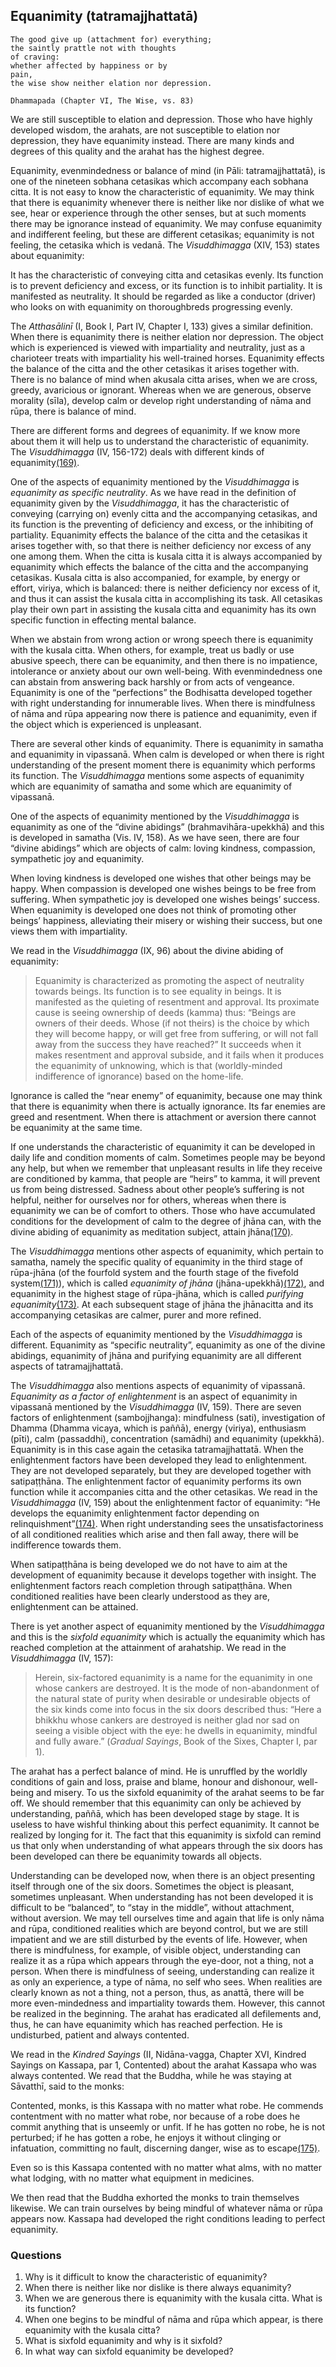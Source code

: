 Equanimity (tatramajjhattatā) 
-----------------------------


 ``` 
 The good give up (attachment for) everything; 
 the saintly prattle not with thoughts 
 of craving: 
 whether affected by happiness or by 
 pain, 
 the wise show neither elation nor depression. 
 
 Dhammapada (Chapter VI, The Wise, vs. 83)
 
 ``` 


We are still susceptible to elation and depression. Those who have
highly developed wisdom, the arahats, are not susceptible to elation nor
depression, they have equanimity instead. There are many kinds and
degrees of this quality and the arahat has the highest degree.

Equanimity, evenmindedness or balance of mind (in Pāli:
tatramajjhattatā), is one of the nineteen sobhana cetasikas which
accompany each sobhana citta. It is not easy to know the characteristic
of equanimity. We may think that there is equanimity whenever there is
neither like nor dislike of what we see, hear or experience through the
other senses, but at such moments there may be ignorance instead of
equanimity. We may confuse equanimity and indifferent feeling, but these
are different cetasikas; equanimity is not feeling, the cetasika which
is vedanā. The *Visuddhimagga* (XIV, 153) states about equanimity:

It has the characteristic of conveying citta and cetasikas evenly. Its
function is to prevent deficiency and excess, or its function is to
inhibit partiality. It is manifested as neutrality. It should be
regarded as like a conductor (driver) who looks on with equanimity on
thoroughbreds progressing evenly.

The *Atthasālinī* (I, Book I, Part IV, Chapter I, 133) gives a similar
definition. When there is equanimity there is neither elation nor
depression. The object which is experienced is viewed with impartiality
and neutrality, just as a charioteer treats with impartiality his
well-trained horses. Equanimity effects the balance of the citta and the
other cetasikas it arises together with. There is no balance of mind
when akusala citta arises, when we are cross, greedy, avaricious or
ignorant. Whereas when we are generous, observe morality (sīla), develop
calm or develop right understanding of nāma and rūpa, there is balance
of mind.

There are different forms and degrees of equanimity. If we know more
about them it will help us to understand the characteristic of
equanimity. The *Visuddhimagga* (IV, 156-172) deals with different kinds
of equanimity[(169)](#FOOT169).

One of the aspects of equanimity mentioned by the *Visuddhimagga* is
*equanimity as specific neutrality*. As we have read in the definition
of equanimity given by the *Visuddhimagga*, it has the characteristic of
conveying (carrying on) evenly citta and the accompanying cetasikas, and
its function is the preventing of deficiency and excess, or the
inhibiting of partiality. Equanimity effects the balance of the citta
and the cetasikas it arises together with, so that there is neither
deficiency nor excess of any one among them. When the citta is kusala
citta it is always accompanied by equanimity which effects the balance
of the citta and the accompanying cetasikas. Kusala citta is also
accompanied, for example, by energy or effort, viriya, which is
balanced: there is neither deficiency nor excess of it, and thus it can
assist the kusala citta in accomplishing its task. All cetasikas play
their own part in assisting the kusala citta and equanimity has its own
specific function in effecting mental balance.

When we abstain from wrong action or wrong speech there is equanimity
with the kusala citta. When others, for example, treat us badly or use
abusive speech, there can be equanimity, and then there is no
impatience, intolerance or anxiety about our own well-being. With
evenmindedness one can abstain from answering back harshly or from acts
of vengeance. Equanimity is one of the “perfections” the Bodhisatta
developed together with right understanding for innumerable lives. When
there is mindfulness of nāma and rūpa appearing now there is patience
and equanimity, even if the object which is experienced is unpleasant.

There are several other kinds of equanimity. There is equanimity in
samatha and equanimity in vipassanā. When calm is developed or when
there is right understanding of the present moment there is equanimity
which performs its function. The *Visuddhimagga* mentions some aspects
of equanimity which are equanimity of samatha and some which are
equanimity of vipassanā.

One of the aspects of equanimity mentioned by the *Visuddhimagga* is
equanimity as one of the “divine abidings” (brahmavihāra-upekkhā) and
this is developed in samatha (Vis. IV, 158). As we have seen, there are
four “divine abidings” which are objects of calm: loving kindness,
compassion, sympathetic joy and equanimity.

When loving kindness is developed one wishes that other beings may be
happy. When compassion is developed one wishes beings to be free from
suffering. When sympathetic joy is developed one wishes beings’ success.
When equanimity is developed one does not think of promoting other
beings’ happiness, alleviating their misery or wishing their success,
but one views them with impartiality.

We read in the *Visuddhimagga* (IX, 96) about the divine abiding of
equanimity:

> Equanimity is characterized as promoting the aspect of neutrality
> towards beings. Its function is to see equality in beings. It is
> manifested as the quieting of resentment and approval. Its proximate
> cause is seeing ownership of deeds (kamma) thus: “Beings are owners of
> their deeds. Whose (if not theirs) is the choice by which they will
> become happy, or will get free from suffering, or will not fall away
> from the success they have reached?” It succeeds when it makes
> resentment and approval subside, and it fails when it produces the
> equanimity of unknowing, which is that (worldly-minded indifference of
> ignorance) based on the home-life.

Ignorance is called the “near enemy” of equanimity, because one may
think that there is equanimity when there is actually ignorance. Its far
enemies are greed and resentment. When there is attachment or aversion
there cannot be equanimity at the same time.

If one understands the characteristic of equanimity it can be developed
in daily life and condition moments of calm. Sometimes people may be
beyond any help, but when we remember that unpleasant results in life
they receive are conditioned by kamma, that people are “heirs” to kamma,
it will prevent us from being distressed. Sadness about other people’s
suffering is not helpful, neither for ourselves nor for others, whereas
when there is equanimity we can be of comfort to others. Those who have
accumulated conditions for the development of calm to the degree of
jhāna can, with the divine abiding of equanimity as meditation subject,
attain jhāna[(170)](#FOOT170).

The *Visuddhimagga* mentions other aspects of equanimity, which pertain
to samatha, namely the specific quality of equanimity in the third stage
of rūpa-jhāna (of the fourfold system and the fourth stage of the
fivefold system[(171)](#FOOT171)), which is called *equanimity of jhāna*
(jhāna-upekkhā)[(172)](#FOOT172), and equanimity in the highest stage of
rūpa-jhāna, which is called *purifying equanimity*[(173)](#FOOT173). At
each subsequent stage of jhāna the jhānacitta and its accompanying
cetasikas are calmer, purer and more refined.

Each of the aspects of equanimity mentioned by the *Visuddhimagga* is
different. Equanimity as “specific neutrality”, equanimity as one of the
divine abidings, equanimity of jhāna and purifying equanimity are all
different aspects of tatramajjhattatā.

The *Visuddhimagga* also mentions aspects of equanimity of vipassanā.
*Equanimity as a factor of enlightenment* is an aspect of equanimity in
vipassanā mentioned by the *Visuddhimagga* (IV, 159). There are seven
factors of enlightenment (sambojjhanga): mindfulness (sati),
investigation of Dhamma (Dhamma vicaya, which is paññā), energy
(viriya), enthusiasm (pīti), calm (passaddhi), concentration (samādhi)
and equanimity (upekkhā). Equanimity is in this case again the cetasika
tatramajjhattatā. When the enlightenment factors have been developed
they lead to enlightenment. They are not developed separately, but they
are developed together with satipaṭṭhāna. The enlightenment factor of
equanimity performs its own function while it accompanies citta and the
other cetasikas. We read in the *Visuddhimagga* (IV, 159) about the
enlightenment factor of equanimity: “He develops the equanimity
enlightenment factor depending on relinquishment”[(174)](#FOOT174). When
right understanding sees the unsatisfactoriness of all conditioned
realities which arise and then fall away, there will be indifference
towards them.

When satipaṭṭhāna is being developed we do not have to aim at the
development of equanimity because it develops together with insight. The
enlightenment factors reach completion through satipaṭṭhāna. When
conditioned realities have been clearly understood as they are,
enlightenment can be attained.

There is yet another aspect of equanimity mentioned by the
*Visuddhimagga* and this is the *sixfold equanimity* which is actually
the equanimity which has reached completion at the attainment of
arahatship. We read in the *Visuddhimagga* (IV, 157):

> Herein, six-factored equanimity is a name for the equanimity in one
> whose cankers are destroyed. It is the mode of non-abandonment of the
> natural state of purity when desirable or undesirable objects of the
> six kinds come into focus in the six doors described thus: “Here a
> bhikkhu whose cankers are destroyed is neither glad nor sad on seeing
> a visible object with the eye: he dwells in equanimity, mindful and
> fully aware.” (*Gradual Sayings*, Book of the Sixes, Chapter I, par
> 1).

The arahat has a perfect balance of mind. He is unruffled by the worldly
conditions of gain and loss, praise and blame, honour and dishonour,
well-being and misery. To us the sixfold equanimity of the arahat seems
to be far off. We should remember that this equanimity can only be
achieved by understanding, paññā, which has been developed stage by
stage. It is useless to have wishful thinking about this perfect
equanimity. It cannot be realized by longing for it. The fact that this
equanimity is sixfold can remind us that only when understanding of what
appears through the six doors has been developed can there be equanimity
towards all objects.

Understanding can be developed now, when there is an object presenting
itself through one of the six doors. Sometimes the object is pleasant,
sometimes unpleasant. When understanding has not been developed it is
difficult to be “balanced”, to “stay in the middle”, without attachment,
without aversion. We may tell ourselves time and again that life is only
nāma and rūpa, conditioned realities which are beyond control, but we
are still impatient and we are still disturbed by the events of life.
However, when there is mindfulness, for example, of visible object,
understanding can realize it as a rūpa which appears through the
eye-door, not a thing, not a person. When there is mindfulness of
seeing, understanding can realize it as only an experience, a type of
nāma, no self who sees. When realities are clearly known as not a thing,
not a person, thus, as anattā, there will be more even-mindedness and
impartiality towards them. However, this cannot be realized in the
beginning. The arahat has eradicated all defilements and, thus, he can
have equanimity which has reached perfection. He is undisturbed, patient
and always contented.

We read in the *Kindred Sayings* (II, Nidāna-vagga, Chapter XVI, Kindred
Sayings on Kassapa, par 1, Contented) about the arahat Kassapa who was
always contented. We read that the Buddha, while he was staying at
Sāvatthī, said to the monks:

Contented, monks, is this Kassapa with no matter what robe. He commends
contentment with no matter what robe, nor because of a robe does he
commit anything that is unseemly or unfit. If he has gotten no robe, he
is not perturbed; if he has gotten a robe, he enjoys it without clinging
or infatuation, committing no fault, discerning danger, wise as to
escape[(175)](#FOOT175).

Even so is this Kassapa contented with no matter what alms, with no
matter what lodging, with no matter what equipment in medicines.

We then read that the Buddha exhorted the monks to train themselves
likewise. We can train ourselves by being mindful of whatever nāma or
rūpa appears now. Kassapa had developed the right conditions leading to
perfect equanimity.

### Questions

1. Why is it difficult to know the characteristic of equanimity?
2. When there is neither like nor dislike is there always equanimity?
3. When we are generous there is equanimity with the kusala citta. What
 is its function?
4. When one begins to be mindful of nāma and rūpa which appear, is
 there equanimity with the kusala citta?
5. What is sixfold equanimity and why is it sixfold?
6. In what way can sixfold equanimity be developed?

